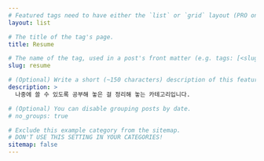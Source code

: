 ```yaml
---
# Featured tags need to have either the `list` or `grid` layout (PRO only).
layout: list

# The title of the tag's page.
title: Resume

# The name of the tag, used in a post's front matter (e.g. tags: [<slug>]).
slug: resume

# (Optional) Write a short (~150 characters) description of this featured tag.
description: >
  나중에 쓸 수 있도록 공부해 놓은 걸 정리해 놓는 카테고리입니다.

# (Optional) You can disable grouping posts by date.
# no_groups: true

# Exclude this example category from the sitemap.
# DON'T USE THIS SETTING IN YOUR CATEGORIES!
sitemap: false
---
```

